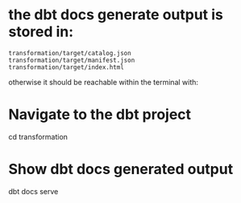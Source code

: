 # the dbt docs generate output is stored in:

```
transformation/target/catalog.json
transformation/target/manifest.json
transformation/target/index.html
```

otherwise it should be reachable within the terminal with:

# Navigate to the dbt project
cd transformation

# Show dbt docs generated output
dbt docs serve